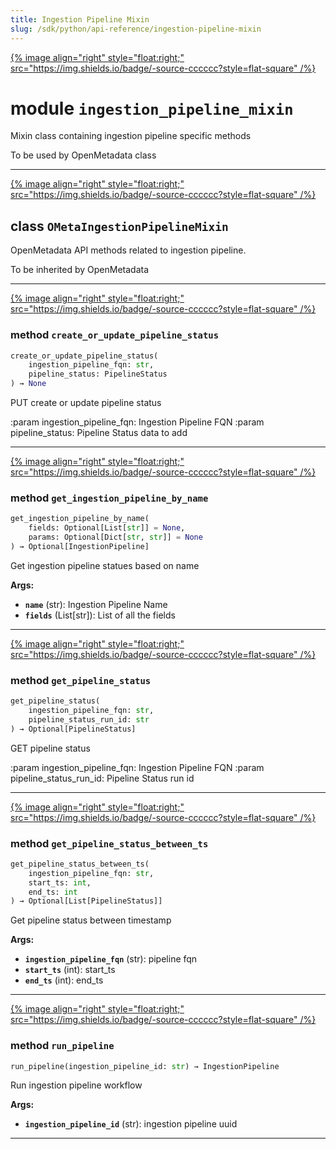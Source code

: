 ```yaml
---
title: Ingestion Pipeline Mixin
slug: /sdk/python/api-reference/ingestion-pipeline-mixin
---
```




[{% image align="right" style="float:right;" src="https://img.shields.io/badge/-source-cccccc?style=flat-square" /%}](https://github.com/open-metadata/OpenMetadata/tree/main/ingestion/src/metadata/ingestion/ometa/mixins/ingestion_pipeline_mixin.py#L0")

# module `ingestion_pipeline_mixin`
Mixin class containing ingestion pipeline specific methods 

To be used by OpenMetadata class 



---

[{% image align="right" style="float:right;" src="https://img.shields.io/badge/-source-cccccc?style=flat-square" /%}](https://github.com/open-metadata/OpenMetadata/tree/main/ingestion/src/metadata/ingestion/ometa/mixins/ingestion_pipeline_mixin.py#L29")

## class `OMetaIngestionPipelineMixin`
OpenMetadata API methods related to ingestion pipeline. 

To be inherited by OpenMetadata 




---

[{% image align="right" style="float:right;" src="https://img.shields.io/badge/-source-cccccc?style=flat-square" /%}](https://github.com/open-metadata/OpenMetadata/tree/main/ingestion/src/metadata/ingestion/ometa/mixins/ingestion_pipeline_mixin.py#L38")

### method `create_or_update_pipeline_status`

```python
create_or_update_pipeline_status(
    ingestion_pipeline_fqn: str,
    pipeline_status: PipelineStatus
) → None
```

PUT create or update pipeline status 

:param ingestion_pipeline_fqn: Ingestion Pipeline FQN :param pipeline_status: Pipeline Status data to add 

---

[{% image align="right" style="float:right;" src="https://img.shields.io/badge/-source-cccccc?style=flat-square" /%}](https://github.com/open-metadata/OpenMetadata/tree/main/ingestion/src/metadata/ingestion/ometa/mixins/ingestion_pipeline_mixin.py#L109")

### method `get_ingestion_pipeline_by_name`

```python
get_ingestion_pipeline_by_name(
    fields: Optional[List[str]] = None,
    params: Optional[Dict[str, str]] = None
) → Optional[IngestionPipeline]
```

Get ingestion pipeline statues based on name 



**Args:**
 
 - <b>`name`</b> (str):  Ingestion Pipeline Name 
 - <b>`fields`</b> (List[str]):  List of all the fields 

---

[{% image align="right" style="float:right;" src="https://img.shields.io/badge/-source-cccccc?style=flat-square" /%}](https://github.com/open-metadata/OpenMetadata/tree/main/ingestion/src/metadata/ingestion/ometa/mixins/ingestion_pipeline_mixin.py#L56")

### method `get_pipeline_status`

```python
get_pipeline_status(
    ingestion_pipeline_fqn: str,
    pipeline_status_run_id: str
) → Optional[PipelineStatus]
```

GET pipeline status 

:param ingestion_pipeline_fqn: Ingestion Pipeline FQN :param pipeline_status_run_id: Pipeline Status run id 

---

[{% image align="right" style="float:right;" src="https://img.shields.io/badge/-source-cccccc?style=flat-square" /%}](https://github.com/open-metadata/OpenMetadata/tree/main/ingestion/src/metadata/ingestion/ometa/mixins/ingestion_pipeline_mixin.py#L84")

### method `get_pipeline_status_between_ts`

```python
get_pipeline_status_between_ts(
    ingestion_pipeline_fqn: str,
    start_ts: int,
    end_ts: int
) → Optional[List[PipelineStatus]]
```

Get pipeline status between timestamp 



**Args:**
 
 - <b>`ingestion_pipeline_fqn`</b> (str):  pipeline fqn 
 - <b>`start_ts`</b> (int):  start_ts 
 - <b>`end_ts`</b> (int):  end_ts 

---

[{% image align="right" style="float:right;" src="https://img.shields.io/badge/-source-cccccc?style=flat-square" /%}](https://github.com/open-metadata/OpenMetadata/tree/main/ingestion/src/metadata/ingestion/ometa/mixins/ingestion_pipeline_mixin.py#L72")

### method `run_pipeline`

```python
run_pipeline(ingestion_pipeline_id: str) → IngestionPipeline
```

Run ingestion pipeline workflow 



**Args:**
 
 - <b>`ingestion_pipeline_id`</b> (str):  ingestion pipeline uuid 




---


